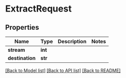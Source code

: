 # ExtractRequest


## Properties
Name | Type | Description | Notes
------------ | ------------- | ------------- | -------------
**stream** | **int** |  | 
**destination** | **str** |  | 

[[Back to Model list]](../#documentation-for-models) [[Back to API list]](../#documentation-for-api-endpoints) [[Back to README]](../)


